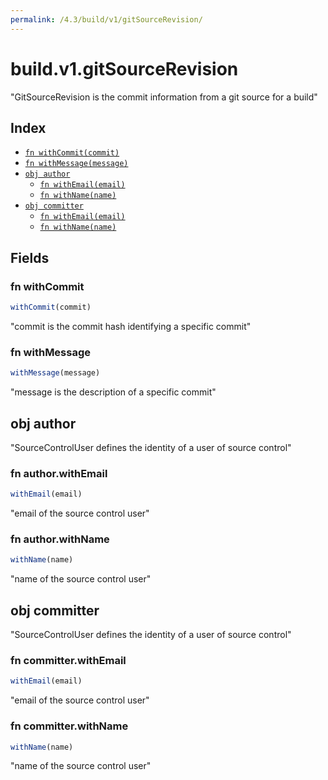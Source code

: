 ```yaml
---
permalink: /4.3/build/v1/gitSourceRevision/
---
```


# build.v1.gitSourceRevision

"GitSourceRevision is the commit information from a git source for a build"

## Index

* [`fn withCommit(commit)`](#fn-withcommit)
* [`fn withMessage(message)`](#fn-withmessage)
* [`obj author`](#obj-author)
  * [`fn withEmail(email)`](#fn-authorwithemail)
  * [`fn withName(name)`](#fn-authorwithname)
* [`obj committer`](#obj-committer)
  * [`fn withEmail(email)`](#fn-committerwithemail)
  * [`fn withName(name)`](#fn-committerwithname)

## Fields

### fn withCommit

```ts
withCommit(commit)
```

"commit is the commit hash identifying a specific commit"

### fn withMessage

```ts
withMessage(message)
```

"message is the description of a specific commit"

## obj author

"SourceControlUser defines the identity of a user of source control"

### fn author.withEmail

```ts
withEmail(email)
```

"email of the source control user"

### fn author.withName

```ts
withName(name)
```

"name of the source control user"

## obj committer

"SourceControlUser defines the identity of a user of source control"

### fn committer.withEmail

```ts
withEmail(email)
```

"email of the source control user"

### fn committer.withName

```ts
withName(name)
```

"name of the source control user"